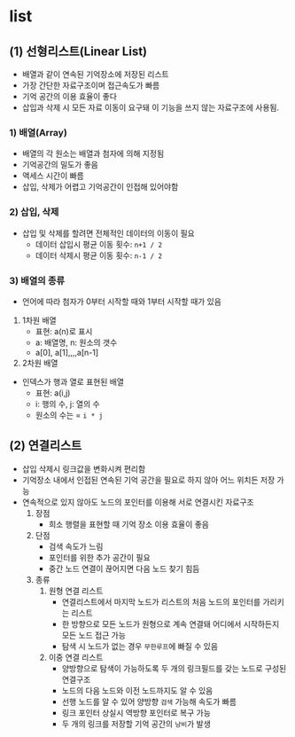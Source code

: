 # list
## (1) 선형리스트(Linear List)
- 배열과 같이 연속된 기억장소에 저장된 리스트
- 가장 간단한 자료구조이며 접근속도가 빠름
- 기억 공간의 이용 효율이 좋다
- 삽입과 삭제 시 모든 자료 이동이 요구돼 이 기능을 쓰지 않는 자료구조에 사용됨.
### 1) 배열(Array)
- 배열의 각 원소는 배열과 첨자에 의해 지정됨
- 기억공간의 밀도가 좋음
- 액세스 시간이 빠름
- 삽입, 삭제가 어렵고 기억공간이 인접해 있어야함
### 2) 삽입, 삭제 
- 삽입 및 삭제를 할려면 전체적인 데이터의 이동이 필요
  - 데이터 삽입시 평균 이동 횟수: `n+1 / 2`
  - 데이터 삭제시 평균 이동 횟수: `n-1 / 2`
### 3) 배열의 종류
- 언어에 따라 첨자가 0부터 시작할 때와 1부터 시작할 때가 있음 
1. 1차원 배열
   - 표현: a(n)로 표시
   - a: 배열명, n: 원소의 갯수
   - a[0], a[1],,,,a[n-1]
2. 2차원 배열
- 인덱스가 행과 열로 표현된 배열
    - 표현: a(i,j)
    - i: 행의 수, j: 열의 수
    - 원소의 수는 = `i * j`
## (2) 연결리스트
- 삽입 삭제시 링크값을 변화시켜 편리함
- 기억장소 내에서 인접된 연속된 기억 공간을 필요로 하지 않아 어느 위치든 저장 가능
- 연속적으로 있지 않아도 노드의 포인터를 이용해 서로 연결시킨 자료구조
    1. 장점
        - 희소 행렬을 표현할 때 기억 장소 이용 효율이 좋음
    2. 단점
        - 검색 속도가 느림
        - 포인터를 위한 추가 공간이 필요
        - 중간 노드 연결이 끊어지면 다음 노드 찾기 힘듬
    3. 종류
        1. 원형 연결 리스트
            - 연결리스트에서 마지막 노드가 리스트의 처음 노드의 포인터를 가리키는 리스트 
            - 한 방향으로 모든 노드가 원형으로 계속 연결돼 어디에서 시작하든지 모든 노드 접근 가능 
            - 탐색 시 노드가 없는 경우 `무한루프`에 빠질 수 있음
        2. 이중 연결 리스트
            - 양방향으로 탐색이 가능하도록 두 개의 링크필드를 갖는 노드로 구성된 연결구조
            - 노드의 다음 노드와 이전 노드까지도 알 수 있음
            - 선행 노드를 알 수 있어 양방향 `검색` 가능해 속도가 빠름
            - 링크 포인터 상실시 역방향 포인터로 복구 가능
            - 두 개의 링크를 저장할 기억 공간의 `낭비`가 발생
